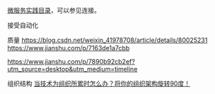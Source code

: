 [微服务实践目录](https://www.jianshu.com/p/f3d5a02757f1)，可以参见连接。

接受自动化

质量
https://blog.csdn.net/weixin_41978708/article/details/80025231
https://www.jianshu.com/p/7163de1a7cbb

https://www.jianshu.com/p/7890b92cb2ef?utm_source=desktop&utm_medium=timeline


组织结构
[当技术为组织所累时怎么办？将你的组织架构旋转90度！](https://36kr.com/p/5096967.html)
